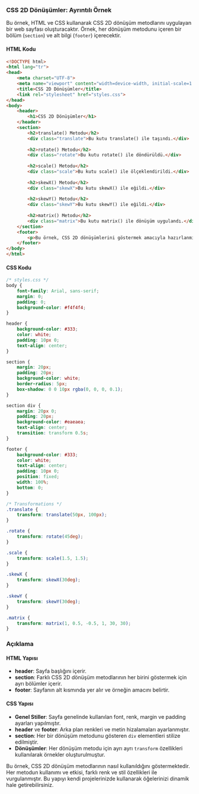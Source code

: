 ### CSS 2D Dönüşümler: Ayrıntılı Örnek

Bu örnek, HTML ve CSS kullanarak CSS 2D dönüşüm metodlarını uygulayan bir web sayfası oluşturacaktır. Örnek, her dönüşüm metodunu içeren bir bölüm (`section`) ve alt bilgi (`footer`) içerecektir.

#### HTML Kodu

```html
<!DOCTYPE html>
<html lang="tr">
<head>
    <meta charset="UTF-8">
    <meta name="viewport" content="width=device-width, initial-scale=1.0">
    <title>CSS 2D Dönüşümler</title>
    <link rel="stylesheet" href="styles.css">
</head>
<body>
    <header>
        <h1>CSS 2D Dönüşümler</h1>
    </header>
    <section>
        <h2>translate() Metodu</h2>
        <div class="translate">Bu kutu translate() ile taşındı.</div>
        
        <h2>rotate() Metodu</h2>
        <div class="rotate">Bu kutu rotate() ile döndürüldü.</div>
        
        <h2>scale() Metodu</h2>
        <div class="scale">Bu kutu scale() ile ölçeklendirildi.</div>
        
        <h2>skewX() Metodu</h2>
        <div class="skewX">Bu kutu skewX() ile eğildi.</div>
        
        <h2>skewY() Metodu</h2>
        <div class="skewY">Bu kutu skewY() ile eğildi.</div>
        
        <h2>matrix() Metodu</h2>
        <div class="matrix">Bu kutu matrix() ile dönüşüm uygulandı.</div>
    </section>
    <footer>
        <p>Bu örnek, CSS 2D dönüşümlerini göstermek amacıyla hazırlanmıştır.</p>
    </footer>
</body>
</html>
```

#### CSS Kodu

```css
/* styles.css */
body {
    font-family: Arial, sans-serif;
    margin: 0;
    padding: 0;
    background-color: #f4f4f4;
}

header {
    background-color: #333;
    color: white;
    padding: 10px 0;
    text-align: center;
}

section {
    margin: 20px;
    padding: 20px;
    background-color: white;
    border-radius: 5px;
    box-shadow: 0 0 10px rgba(0, 0, 0, 0.1);
}

section div {
    margin: 20px 0;
    padding: 20px;
    background-color: #eaeaea;
    text-align: center;
    transition: transform 0.5s;
}

footer {
    background-color: #333;
    color: white;
    text-align: center;
    padding: 10px 0;
    position: fixed;
    width: 100%;
    bottom: 0;
}

/* Transformations */
.translate {
    transform: translate(50px, 100px);
}

.rotate {
    transform: rotate(45deg);
}

.scale {
    transform: scale(1.5, 1.5);
}

.skewX {
    transform: skewX(30deg);
}

.skewY {
    transform: skewY(30deg);
}

.matrix {
    transform: matrix(1, 0.5, -0.5, 1, 30, 30);
}
```

### Açıklama

#### HTML Yapısı
- **header**: Sayfa başlığını içerir.
- **section**: Farklı CSS 2D dönüşüm metodlarının her birini göstermek için ayrı bölümler içerir.
- **footer**: Sayfanın alt kısmında yer alır ve örneğin amacını belirtir.

#### CSS Yapısı
- **Genel Stiller**: Sayfa genelinde kullanılan font, renk, margin ve padding ayarları yapılmıştır.
- **header** ve **footer**: Arka plan renkleri ve metin hizalamaları ayarlanmıştır.
- **section**: Her bir dönüşüm metodunu gösteren `div` elementleri stilize edilmiştir.
- **Dönüşümler**: Her dönüşüm metodu için ayrı ayrı `transform` özellikleri kullanılarak örnekler oluşturulmuştur.

Bu örnek, CSS 2D dönüşüm metodlarının nasıl kullanıldığını göstermektedir. Her metodun kullanımı ve etkisi, farklı renk ve stil özellikleri ile vurgulanmıştır. Bu yapıyı kendi projelerinizde kullanarak öğelerinizi dinamik hale getirebilirsiniz.
